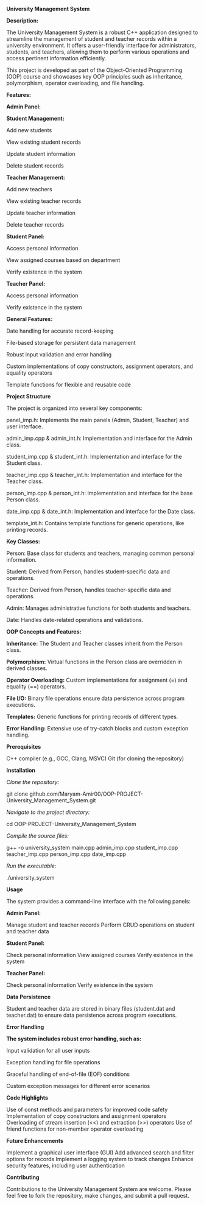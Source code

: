 **University Management System**

**Description:**

The University Management System is a robust C++ application designed to streamline the management of student and teacher records within a university environment. It offers a user-friendly interface for administrators, students, and teachers, allowing them to perform various operations and access pertinent information efficiently.

This project is developed as part of the Object-Oriented Programming (OOP) course and showcases key OOP principles such as inheritance, polymorphism, operator overloading, and file handling.

**Features:**

**Admin Panel:**

**Student Management:**

Add new students

View existing student records

Update student information

Delete student records


**Teacher Management:**

Add new teachers

View existing teacher records

Update teacher information

Delete teacher records


**Student Panel:**

Access personal information

View assigned courses based on department

Verify existence in the system


**Teacher Panel:**

Access personal information

Verify existence in the system


**General Features:**

Date handling for accurate record-keeping

File-based storage for persistent data management

Robust input validation and error handling

Custom implementations of copy constructors, assignment operators, and equality operators

Template functions for flexible and reusable code

**Project Structure**

The project is organized into several key components:

panel_imp.h: Implements the main panels (Admin, Student, Teacher) and user interface.

admin_imp.cpp & admin_int.h: Implementation and interface for the Admin class.

student_imp.cpp & student_int.h: Implementation and interface for the Student class.

teacher_imp.cpp & teacher_int.h: Implementation and interface for the Teacher class.

person_imp.cpp & person_int.h: Implementation and interface for the base Person class.

date_imp.cpp & date_int.h: Implementation and interface for the Date class.

template_int.h: Contains template functions for generic operations, like printing records.

**Key Classes:**

Person: Base class for students and teachers, managing common personal information.

Student: Derived from Person, handles student-specific data and operations.

Teacher: Derived from Person, handles teacher-specific data and operations.

Admin: Manages administrative functions for both students and teachers.

Date: Handles date-related operations and validations.

**OOP Concepts and Features:**

**Inheritance:** The Student and Teacher classes inherit from the Person class.

**Polymorphism:** Virtual functions in the Person class are overridden in derived classes.

**Operator Overloading:** Custom implementations for assignment (=) and equality (==) operators.

**File I/O:** Binary file operations ensure data persistence across program executions.

**Templates:** Generic functions for printing records of different types.

**Error Handling:** Extensive use of try-catch blocks and custom exception handling.

**Prerequisites**

C++ compiler (e.g., GCC, Clang, MSVC)
Git (for cloning the repository)

**Installation**

_Clone the repository:_


git clone github.com/Maryam-Amir00/OOP-PROJECT-University_Management_System.git

_Navigate to the project directory:_


cd OOP-PROJECT-University_Management_System

_Compile the source files:_


g++ -o university_system main.cpp admin_imp.cpp student_imp.cpp teacher_imp.cpp person_imp.cpp date_imp.cpp

_Run the executable:_


./university_system

**Usage**

The system provides a command-line interface with the following panels:

**Admin Panel:**

Manage student and teacher records
Perform CRUD operations on student and teacher data

**Student Panel:**

Check personal information
View assigned courses
Verify existence in the system

**Teacher Panel:**

Check personal information
Verify existence in the system

**Data Persistence**

Student and teacher data are stored in binary files (student.dat and teacher.dat) to ensure data persistence across program executions.

**Error Handling**

**The system includes robust error handling, such as:**

Input validation for all user inputs

Exception handling for file operations

Graceful handling of end-of-file (EOF) conditions

Custom exception messages for different error scenarios

**Code Highlights**

Use of const methods and parameters for improved code safety
Implementation of copy constructors and assignment operators
Overloading of stream insertion (<<) and extraction (>>) operators
Use of friend functions for non-member operator overloading

**Future Enhancements**

Implement a graphical user interface (GUI)
Add advanced search and filter options for records
Implement a logging system to track changes
Enhance security features, including user authentication

**Contributing**

Contributions to the University Management System are welcome. Please feel free to fork the repository, make changes, and submit a pull request.
